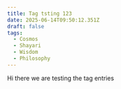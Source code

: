 ```yaml
---
title: Tag tsting 123
date: 2025-06-14T09:50:12.351Z
draft: false
tags:
  - Cosmos
  - Shayari
  - Wisdom
  - Philosophy
---
```

H﻿i there we are testing the tag entries